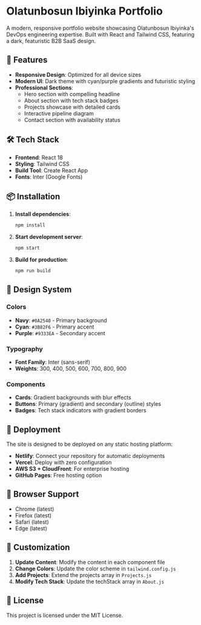 # Olatunbosun Ibiyinka Portfolio

A modern, responsive portfolio website showcasing Olatunbosun Ibiyinka's DevOps engineering expertise. Built with React and Tailwind CSS, featuring a dark, featuristic B2B SaaS design.

## 🚀 Features

- **Responsive Design**: Optimized for all device sizes
- **Modern UI**: Dark theme with cyan/purple gradients and futuristic styling
- **Professional Sections**:
  - Hero section with compelling headline
  - About section with tech stack badges
  - Projects showcase with detailed cards
  - Interactive pipeline diagram
  - Contact section with availability status

## 🛠️ Tech Stack

- **Frontend**: React 18
- **Styling**: Tailwind CSS
- **Build Tool**: Create React App
- **Fonts**: Inter (Google Fonts)

## 📦 Installation

1. **Install dependencies**:
   ```bash
   npm install
   ```

2. **Start development server**:
   ```bash
   npm start
   ```

3. **Build for production**:
   ```bash
   npm run build
   ```

## 🎨 Design System

### Colors
- **Navy**: `#0A2540` - Primary background
- **Cyan**: `#3B82F6` - Primary accent
- **Purple**: `#9333EA` - Secondary accent

### Typography
- **Font Family**: Inter (sans-serif)
- **Weights**: 300, 400, 500, 600, 700, 800, 900

### Components
- **Cards**: Gradient backgrounds with blur effects
- **Buttons**: Primary (gradient) and secondary (outline) styles
- **Badges**: Tech stack indicators with gradient borders

## 🚀 Deployment

The site is designed to be deployed on any static hosting platform:

- **Netlify**: Connect your repository for automatic deployments
- **Vercel**: Deploy with zero configuration
- **AWS S3 + CloudFront**: For enterprise hosting
- **GitHub Pages**: Free hosting option

## 📱 Browser Support

- Chrome (latest)
- Firefox (latest)
- Safari (latest)
- Edge (latest)

## 🔧 Customization

1. **Update Content**: Modify the content in each component file
2. **Change Colors**: Update the color scheme in `tailwind.config.js`
3. **Add Projects**: Extend the projects array in `Projects.js`
4. **Modify Tech Stack**: Update the techStack array in `About.js`

## 📄 License

This project is licensed under the MIT License.
